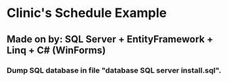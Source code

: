 # Clinic's Schedule Example

## Made on by: SQL Server + EntityFramework + Linq + C# (WinForms)

### Dump SQL database in file "database SQL server install.sql".
